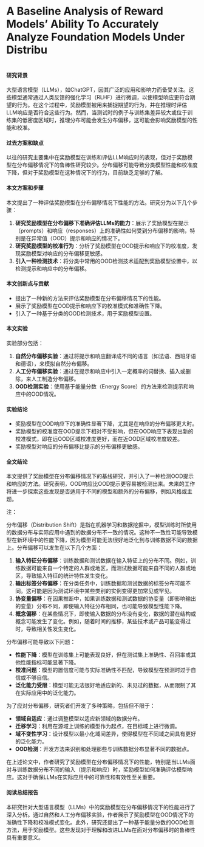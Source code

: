 # A Baseline Analysis of Reward Models’ Ability To Accurately Analyze Foundation Models Under Distribu

<figure><img src="../../.gitbook/assets/image (88).png" alt=""><figcaption></figcaption></figure>

#### 研究背景

大型语言模型（LLMs），如ChatGPT，因其广泛的应用和影响力而备受关注。这些模型通常通过人类反馈的强化学习（RLHF）进行微调，以使模型响应更符合期望的行为。在这个过程中，奖励模型被用来捕捉期望的行为，并在推理时评估LLM响应是否符合这些行为。然而，当测试时的例子与训练集差异较大或位于训练集的低密度区域时，推理分布可能会发生分布偏移，这可能会影响奖励模型的性能和校准。

#### 过去方案和缺点

以往的研究主要集中在奖励模型在训练和评估LLM响应时的表现，但对于奖励模型在分布偏移情况下的鲁棒性研究较少。分布偏移可能导致分类模型性能和校准度下降，但对于奖励模型在这种情况下的行为，目前缺乏足够的了解。

#### 本文方案和步骤

本文提出了一种评估奖励模型在分布偏移情况下性能的方法。研究分为以下几个步骤：

1. **研究奖励模型在分布偏移下准确评估LLMs的能力**：展示了奖励模型在提示（prompts）和响应（responses）上的准确性如何受到分布偏移的影响，特别是在异常值（OOD）提示和响应的情况下。
2. **研究奖励模型的校准行为**：分析了奖励模型在OOD提示和响应下的校准度，发现奖励模型对响应的分布偏移更敏感。
3. **引入一种检测技术**：将分类中常用的OOD检测技术适配到奖励模型设置中，以检测提示和响应中的分布偏移。

#### 本文创新点与贡献

* 提出了一种新的方法来评估奖励模型在分布偏移情况下的性能。
* 展示了奖励模型在OOD提示和响应下的校准模式和准确性下降。
* 引入了一种基于分类的OOD检测技术，用于奖励模型设置。

#### 本文实验

实验部分包括：

1. **自然分布偏移实验**：通过将提示和响应翻译成不同的语言（如法语、西班牙语和德语），来模拟自然分布偏移。
2. **人工分布偏移实验**：通过在提示和响应中引入一定概率的词替换、插入或删除，来人工制造分布偏移。
3. **OOD检测实验**：使用基于能量分数（Energy Score）的方法来检测提示和响应中的OOD情况。

#### 实验结论

* 奖励模型在OOD响应下的准确性显著下降，尤其是在响应的分布偏移更大时。
* 奖励模型的校准度在OOD提示下相对不受影响，但在OOD响应下表现出新的校准模式，即在远OOD区域校准度更好，而在近OOD区域校准度较差。
* 奖励模型对响应的分布偏移比提示的分布偏移更敏感。

#### 全文结论

本文提供了奖励模型在分布偏移情况下的基线研究，并引入了一种检测OOD提示和响应的方法。研究表明，OOD响应比OOD提示更容易被检测出来。未来的工作将进一步探索这些发现是否适用于不同的模型和额外的分布偏移，例如风格或主题。

注：

分布偏移（Distribution Shift）是指在机器学习和数据挖掘中，模型训练时所使用的数据分布与实际应用中遇到的数据分布不一致的情况。这种不一致性可能导致模型在新环境中的性能下降，因为模型可能无法很好地泛化到与训练数据不同的数据上。分布偏移可以发生在以下几个方面：

1. **输入特征分布偏移**：训练数据和测试数据在输入特征上的分布不同。例如，训练数据可能来自一个特定的人群或地区，而测试数据可能来自不同的人群或地区，导致输入特征的统计特性发生变化。
2. **输出标签分布偏移**：在分类任务中，训练数据和测试数据的标签分布可能不同。这可能是因为测试环境中某些类别的实例变得更加常见或罕见。
3. **协变量偏移**：在因果推断中，如果训练数据和测试数据的协变量（即影响输出的变量）分布不同，即使输入特征分布相同，也可能导致模型性能下降。
4. **概念偏移**：在某些情况下，即使输入数据的分布没有变化，数据的潜在结构或概念可能发生了变化。例如，随着时间的推移，某些技术或产品可能变得过时，导致相关性发生变化。

分布偏移可能导致以下问题：

* **性能下降**：模型在训练集上可能表现良好，但在测试集上准确性、召回率或其他性能指标可能显著下降。
* **校准问题**：模型的置信度可能与实际准确性不匹配，导致模型在预测时过于自信或不够自信。
* **泛化能力受限**：模型可能无法很好地适应新的、未见过的数据，从而限制了其在实际应用中的泛化能力。

为了应对分布偏移，研究者们开发了多种策略，包括但不限于：

* **领域自适应**：通过调整模型以适应新领域的数据分布。
* **迁移学习**：利用在源域上训练的模型作为起点，在目标域上进行微调。
* **域不变性学习**：设计模型以最小化域间差异，使得模型在不同域之间具有更好的泛化能力。
* **OOD检测**：开发方法来识别和处理那些与训练数据分布显著不同的数据点。

在上述论文中，作者研究了奖励模型在分布偏移情况下的性能，特别是当LLMs面对与训练数据分布不同的输入（提示和响应）时，奖励模型如何准确评估模型响应。这对于确保LLMs在实际应用中的可靠性和有效性至关重要。

#### 阅读总结报告

本研究针对大型语言模型（LLMs）中的奖励模型在分布偏移情况下的性能进行了深入分析。通过自然和人工分布偏移实验，作者展示了奖励模型在OOD情况下的准确性下降和校准模式变化。此外，研究还提出了一种基于能量分数的OOD检测方法，用于奖励模型。这些发现对于理解和改进LLMs在面对分布偏移时的鲁棒性具有重要意义。
